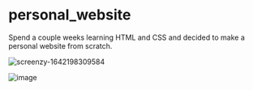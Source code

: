 # personal_website

Spend a couple weeks learning HTML and CSS and decided to make a personal website from scratch.

![screenzy-1642198309584](https://user-images.githubusercontent.com/46460690/149592050-58905ead-d6f4-417a-b53b-151b3673d871.png)

![image](https://user-images.githubusercontent.com/46460690/149592060-9e0c81ae-1ffc-4398-a0ee-2bf2b48427f0.png)
